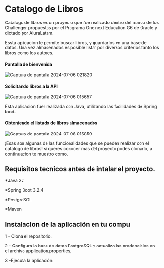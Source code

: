 <h1>Catalogo de Libros</h1>

Catalogo de libros es un proyecto que fue realizado dentro del marco de los Challenger propuestos por el Programa One next Education G6 de Oracle y dictado por AluraLatam.

Essta aplicacion le permite buscar libros, y guardarlos en una base de datos. Una vez almacenados es posible listar por diversos criterios tanto los libros como los autores. 

<h4>Pantalla de bienvenida</h4>

![Captura de pantalla 2024-07-06 021820](https://github.com/analiasavino/catalogoLibros/assets/64696388/a65537b9-0314-4441-89e3-b55d043c4ced)

<h4>Solicitando libros a la API</h4>

![Captura de pantalla 2024-07-06 015657](https://github.com/analiasavino/catalogoLibros/assets/64696388/065bc015-c304-433d-a57c-0edf0ce51733)

Esta aplicacion fuer realizada con Java, utilizando las facilidades de Spring boot. 

<h4>Obteniendo el listado de libros almacenados</h4>

![Captura de pantalla 2024-07-06 015859](https://github.com/analiasavino/catalogoLibros/assets/64696388/4cceffbe-fade-4fd6-af98-f7b660dbc03e)

¡Esas son algunas de las funcionalidades que se pueden realizar con el catalogo de libros! si queres conocer mas del proyecto podes clonarlo, a continuacion te muestro como.

<h2>Requisitos tecnicos antes de intalar el proyecto.</h2>
*Java 22

*Spring Boot 3.2.4

*PostgreSQL

*Maven


<h2>Instalacion de la aplicación en tu compu</h2>
1 - Clona el repositorio.

2 - Configura la base de datos PostgreSQL y actualiza las credenciales en el archivo application.properties.

3 -Ejecuta la aplicación:

